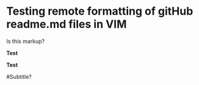 # Testing remote formatting of gitHub readme.md files in VIM

Is this markup?

**Test**

__Test__

#Subtitle?



